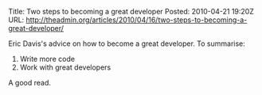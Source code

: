 Title: Two steps to becoming a great developer
Posted: 2010-04-21 19:20Z
URL: http://theadmin.org/articles/2010/04/16/two-steps-to-becoming-a-great-developer/

Eric Davis's advice on how to become a great developer. To summarise:

1. Write more code
2. Work with great developers

A good read.